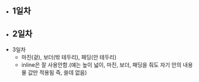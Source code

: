 - 1일차
    - 
- 2일차
    - 
- 3일차
    - 마진(겉), 보더(밖 테두리), 패딩(안 테두리)
    - inline은 잘 사용안함.(얘는 높이 넓이, 마진, 보더, 패딩을 줘도 자기 안의 내용물 값만 적용됨 즉, 쓸데 없음)